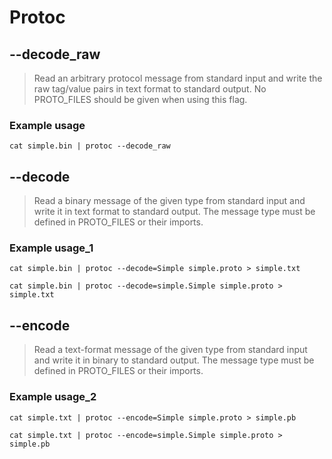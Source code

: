 # Protoc

## --decode_raw

> Read an arbitrary protocol message from standard input and write the raw tag/value pairs in text format to standard output.
> No PROTO_FILES should be given when using this flag.

### Example usage

```shell
cat simple.bin | protoc --decode_raw
```

## --decode

> Read a binary message of the given type from standard input and write it in text format to standard output. The message
> type must be defined in PROTO_FILES or their imports.

### Example usage_1

```shell
cat simple.bin | protoc --decode=Simple simple.proto > simple.txt
```

```shell
cat simple.bin | protoc --decode=simple.Simple simple.proto > simple.txt
```

## --encode

> Read a text-format message of the given type from standard input and write it in binary to standard output. The message
> type must be defined in PROTO_FILES or their imports.

### Example usage_2

```shell
cat simple.txt | protoc --encode=Simple simple.proto > simple.pb
```

```shell
cat simple.txt | protoc --encode=simple.Simple simple.proto > simple.pb
```
